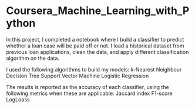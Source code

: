 # Coursera_Machine_Learning_with_Python

In this project, I completed a notebook where I build a classifier to predict whether a loan case will be paid off or not. 
I load a historical dataset from previous loan applications, clean the data, and apply different classification algorithm on the data. 

I used the following algorithms to build my models:
k-Nearest Neighbour
Decision Tree
Support Vector Machine
Logistic Regression

The results is reported as the accuracy of each classifier, using the following metrics when these are applicable:
Jaccard index
F1-score
LogLoass
